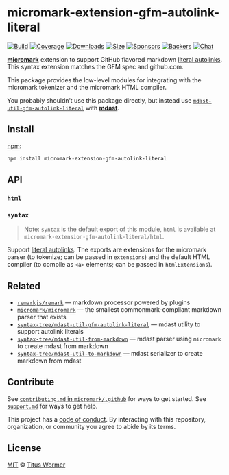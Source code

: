 # micromark-extension-gfm-autolink-literal

[![Build][build-badge]][build]
[![Coverage][coverage-badge]][coverage]
[![Downloads][downloads-badge]][downloads]
[![Size][size-badge]][size]
[![Sponsors][sponsors-badge]][collective]
[![Backers][backers-badge]][collective]
[![Chat][chat-badge]][chat]

**[micromark][]** extension to support GitHub flavored markdown [literal
autolinks][].
This syntax extension matches the GFM spec and github.com.

This package provides the low-level modules for integrating with the micromark
tokenizer and the micromark HTML compiler.

You probably shouldn’t use this package directly, but instead use
[`mdast-util-gfm-autolink-literal`][mdast-util-gfm-autolink-literal] with
**[mdast][]**.

## Install

[npm][]:

```sh
npm install micromark-extension-gfm-autolink-literal
```

## API

### `html`

### `syntax`

> Note: `syntax` is the default export of this module, `html` is available at
> `micromark-extension-gfm-autolink-literal/html`.

Support [literal autolinks][].
The exports are extensions for the micromark parser (to tokenize; can be passed
in `extensions`) and the default HTML compiler (to compile as `<a>` elements;
can be passed in `htmlExtensions`).

## Related

*   [`remarkjs/remark`][remark]
    — markdown processor powered by plugins
*   [`micromark/micromark`][micromark]
    — the smallest commonmark-compliant markdown parser that exists
*   [`syntax-tree/mdast-util-gfm-autolink-literal`](https://github.com/syntax-tree/mdast-util-gfm-autolink-literal)
    — mdast utility to support autolink literals
*   [`syntax-tree/mdast-util-from-markdown`][from-markdown]
    — mdast parser using `micromark` to create mdast from markdown
*   [`syntax-tree/mdast-util-to-markdown`][to-markdown]
    — mdast serializer to create markdown from mdast

## Contribute

See [`contributing.md` in `micromark/.github`][contributing] for ways to get
started.
See [`support.md`][support] for ways to get help.

This project has a [code of conduct][coc].
By interacting with this repository, organization, or community you agree to
abide by its terms.

## License

[MIT][license] © [Titus Wormer][author]

<!-- Definitions -->

[build-badge]: https://github.com/micromark/micromark-extension-gfm-autolink-literal/workflows/main/badge.svg

[build]: https://github.com/micromark/micromark-extension-gfm-autolink-literal/actions

[coverage-badge]: https://img.shields.io/codecov/c/github/micromark/micromark-extension-gfm-autolink-literal.svg

[coverage]: https://codecov.io/github/micromark/micromark-extension-gfm-autolink-literal

[downloads-badge]: https://img.shields.io/npm/dm/micromark-extension-gfm-autolink-literal.svg

[downloads]: https://www.npmjs.com/package/micromark-extension-gfm-autolink-literal

[size-badge]: https://img.shields.io/bundlephobia/minzip/micromark-extension-gfm-autolink-literal.svg

[size]: https://bundlephobia.com/result?p=micromark-extension-gfm-autolink-literal

[sponsors-badge]: https://opencollective.com/unified/sponsors/badge.svg

[backers-badge]: https://opencollective.com/unified/backers/badge.svg

[collective]: https://opencollective.com/unified

[chat-badge]: https://img.shields.io/badge/chat-discussions-success.svg

[chat]: https://github.com/micromark/unist/discussions

[npm]: https://docs.npmjs.com/cli/install

[license]: license

[author]: https://wooorm.com

[contributing]: https://github.com/micromark/.github/blob/HEAD/contributing.md

[support]: https://github.com/micromark/.github/blob/HEAD/support.md

[coc]: https://github.com/micromark/.github/blob/HEAD/code-of-conduct.md

[micromark]: https://github.com/micromark/micromark

[from-markdown]: https://github.com/syntax-tree/mdast-util-from-markdown

[to-markdown]: https://github.com/syntax-tree/mdast-util-to-markdown

[remark]: https://github.com/remarkjs/remark

[mdast]: https://github.com/syntax-tree/mdast

[mdast-util-gfm-autolink-literal]: https://github.com/syntax-tree/mdast-util-gfm-autolink-literal

[literal autolinks]: https://github.github.com/gfm/#autolinks-extension-
